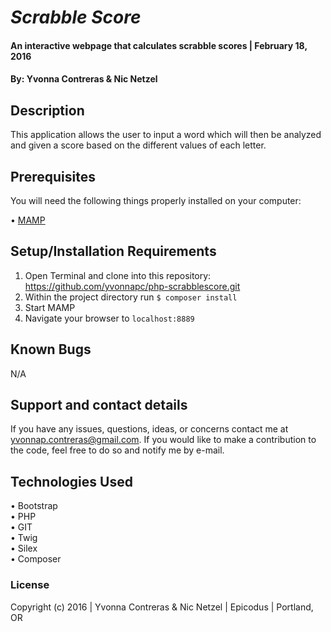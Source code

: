 # _Scrabble Score_

#### An interactive webpage that calculates scrabble scores  | February 18, 2016

#### By: Yvonna Contreras & Nic Netzel

## Description

This application allows the user to input a word which will then be analyzed and given a score based on the different values of each letter.

## Prerequisites

You will need the following things properly installed on your computer:

• [MAMP](https://www.mamp.info/en/downloads/)

## Setup/Installation Requirements

1. Open Terminal and clone into this repository: https://github.com/yvonnapc/php-scrabblescore.git<br>
2. Within the project directory run ```$ composer install``` <br>
3. Start MAMP<br>
4. Navigate your browser to ```localhost:8889```<br>

## Known Bugs

N/A

## Support and contact details

If you have any issues, questions, ideas, or concerns contact me at yvonnap.contreras@gmail.com. If you would like to make a contribution to the code, feel free to do so and notify me by e-mail.

## Technologies Used

• Bootstrap<br>
• PHP<br>
• GIT<br>
• Twig<br>
• Silex<br>
• Composer<br>

### License

Copyright (c) 2016  |  Yvonna Contreras &  Nic Netzel  |  Epicodus  |  Portland, OR

